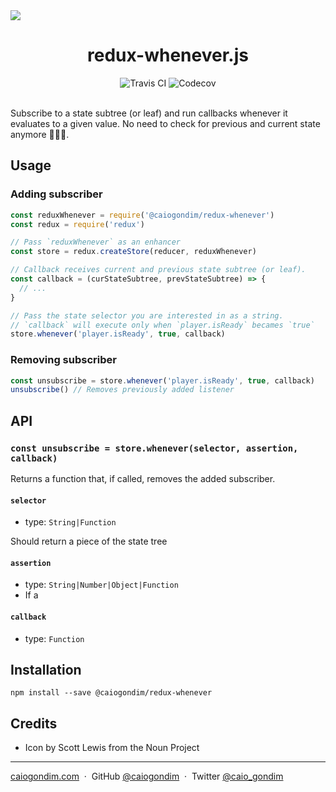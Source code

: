 <img src="https://cdn.rawgit.com/caiogondim/redux-whenever.js/9fab71b8/img/banner.svg">

<h1 align="center">redux-whenever.js</h1>

<div align="center">
<img src="http://travis-ci.org/caiogondim/redux-whenever.js.svg?branch=master" alt="Travis CI"> <img src="https://codecov.io/gh/caiogondim/redux-whenever.js/branch/master/graph/badge.svg" alt="Codecov">
</div>

<br>

Subscribe to a state subtree (or leaf) and run callbacks whenever it evaluates to a given value.
No need to check for previous and current state anymore 🎉🎉🎉.

## Usage

### Adding subscriber

```js
const reduxWhenever = require('@caiogondim/redux-whenever')
const redux = require('redux')

// Pass `reduxWhenever` as an enhancer
const store = redux.createStore(reducer, reduxWhenever)

// Callback receives current and previous state subtree (or leaf).
const callback = (curStateSubtree, prevStateSubtree) => {
  // ...
}

// Pass the state selector you are interested in as a string.
// `callback` will execute only when `player.isReady` becames `true`
store.whenever('player.isReady', true, callback)
```

### Removing subscriber
```js
const unsubscribe = store.whenever('player.isReady', true, callback)
unsubscribe() // Removes previously added listener
```

## API

### `const unsubscribe = store.whenever(selector, assertion, callback)`
Returns a function that, if called, removes the added subscriber.

#### `selector`
- type: `String|Function`

Should return a piece of the state tree

#### `assertion`
- type: `String|Number|Object|Function`
- If a

#### `callback`
- type: `Function`

## Installation

```
npm install --save @caiogondim/redux-whenever
```

## Credits
- Icon by Scott Lewis from the Noun Project

---

[caiogondim.com](https://caiogondim.com) &nbsp;&middot;&nbsp;
GitHub [@caiogondim](https://github.com/caiogondim) &nbsp;&middot;&nbsp;
Twitter [@caio_gondim](https://twitter.com/caio_gondim)
